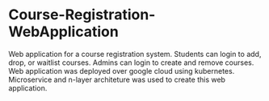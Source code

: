 # Course-Registration-WebApplication

Web application for a course registration system. Students can login to add, drop, or waitlist courses. Admins can login to create and remove courses. 
Web application was deployed over google cloud using kubernetes.
Microservice and n-layer architeture was used to create this web application. 
